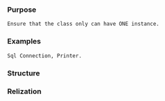 ### Purpose
    Ensure that the class only can have ONE instance.

### Examples  
    Sql Connection, Printer.

### Structure
    
    
### Relization